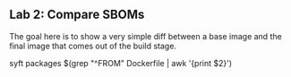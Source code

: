 ## Lab 2: Compare SBOMs

The goal here is to show a very simple diff between a base image and the final image that comes out of the build stage.



syft packages $(grep "^FROM" Dockerfile | awk '{print $2}')
